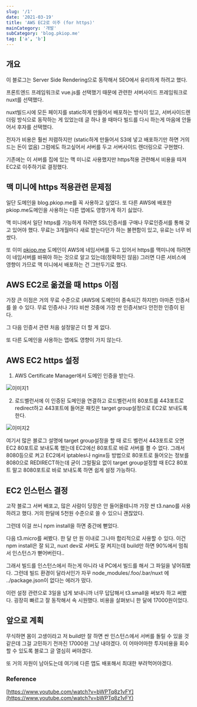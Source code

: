 ```yaml
---
slug: '/1'
date: '2021-03-19'
title: 'AWS EC2로 이주 (for https)'
mainCategory: '개발'
subCategory: 'blog.pkiop.me'
tag: ['a', 'b']
---
```


## 개요

이 블로그는 Server Side Rendering으로 동작해서 SEO에서 유리하게 하려고 했다.

프론트엔드 프레임워크로 vue.js를 선택했기 때문에 관련한 서버사이드 프레임워크로 nuxt를 선택했다.

nuxt빌드시에 모든 페이지를 static하게 만들어서 배포하는 방식이 있고, 서버사이드렌더링 방식으로 동작하는 게 있었는데 글 하나 쓸 때마다 빌드를 다시 하는게 마음에 안들어서 후자를 선택했다.

전자가 비용은 훨씬 저렴하지만 (static하게 만들어서 S3에 넣고 배포하기만 하면 거의 드는 돈이 없음) 그럼에도 하고싶어서 서버를 두고 서버사이드 렌더링으로 구현했다.

기존에는 이 서버를 집에 있는 맥 미니로 사용했지만 https적용 관련해서 비용을 따져 EC2로 이주하기로 결정했다.

## 맥 미니에 https 적용관련 문제점

일단 도메인을 blog.pkiop.me를 꼭 사용하고 싶었다. 또 다른 AWS에 배포한 pkiop.me도메인을 사용하는 다른 앱에도 영향가게 하기 싫었다.

맥 미니에서 일단 https를 가능하게 하려면 SSL인증서를 구매나 무료인증서를 통해 갖고 있어야 했다. 무료는 3개월마다 새로 받는다던가 하는 불편함이 있고, 유료는 너무 비쌌다.

또 이미 [pkiop.me](http://pkiop.me) 도메인이 AWS에 네임서버를 두고 있어서 https를 맥미니에 하려면 이 네임서버를 바꿔야 하는 것으로 알고 있는데(정확하진 않음) 그러면 다른 서비스에 영향이 가므로 맥 미니에서 배포하는 건 그만두기로 했다.

## AWS EC2로 옮겼을 때 https 이점

가장 큰 이점은 거의 무료 수준으로 (AWS에 도메인이 종속되긴 하지만) 아마존 인증서를 쓸 수 있다. 무료 인증서나 기타 비싼 것중에 가장 싼 인증서보다 안전한 인증이 된 다.

그 다음 인증서 관련 처음 설정말곤 더 할 게 없다.

또 다른 도메인을 사용하는 앱에도 영향이 가지 않는다.

## AWS EC2 https 설정

1. AWS Certificate Manager에서 도메인 인증을 받는다.

![이미지1](https://user-images.githubusercontent.com/34783156/111827550-5d7def00-892d-11eb-94e6-75e6cb33f30e.png)

2. 로드벨런서에 이 인증된 도메인을 연결하고 로드벨런서의 80포트를 443포트로 redirect하고 443포트에 들어온 패킷은 target group설정으로 EC2로 보내도록 한다.

![이미지2](https://i.ytimg.com/vi/bWPTq8z1vFY/maxresdefault.jpg)

여기서 많은 블로그 설명에 target group설정을 할 때 로드 벨런서 443포트로 오면 EC2 80포트로 보내도록 했는데 EC2에선 80포트로 바로 서버를 켤 수 없다. 그래서 8080등으로 켜고 EC2에서 iptables나 nginx등 방법으로 80포트로 들어오는 정보를 8080으로 REDIRECT하는데 굳이 그럴필요 없이 target group설정할 때 EC2 80포트 말고 8080포트로 바로 보내도록 하면 쉽게 설정 가능하다.

## EC2 인스턴스 결정

고작 블로그 서버 배포고, 많은 사람이 당장은 안 들어올테니까 가장 싼 t3.nano를 사용하려고 했다. 거의 한달에 5천원 수준으로 쓸 수 있으니 괜찮았다.

그런데 이걸 쓰니 npm install을 하면 중간에 뻗었다.

다음 t3.micro를 써봤다. 한 달 만 원 이내로 그나마 합리적으로 사용할 수 있다. 이건 npm install은 잘 되고, nuxt dev로 서버도 잘 켜지는데 build만 하면 90%에서 멈춰서 인스턴스가 뻗어버린다..

그래서 빌드를 인스턴스에서 하는게 아니라 내 PC에서 빌드를 해서 그 파일을 넣어줘봤다. 그런데 빌드 환경이 달라서인가 자꾸 node_modules/.foo/.bar/nuxt 에 ../package.json이 없다는 에러가 떴다.

이런 설정 관련으로 3일을 넘게 보내니까 너무 답답해서 t3.small을 써보자 하고 써봤다. 굉장히 빠르고 잘 동작해서 속 시원했다. 비용을 살펴보니 한 달에 17000원이었다.

## 앞으로 계획

무식하면 몸이 고생이라고 저 build만 잘 하면 싼 인스턴스에서 서버를 돌릴 수 있을 것 같은데 그걸 고민하기 전까진 17000원 그냥 내야겠다. 이 어마어마한 투자비용을 회수할 수 있도록 블로그 글 열심히 써야겠다.

또 거의 자원이 남아도는데 여기에 다른 앱도 배포해서 최대한 부려먹어야겠다.

### Reference

[https://www.youtube.com/watch?v=bWPTq8z1vFY](https://www.youtube.com/watch?v=bWPTq8z1vFY)
